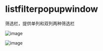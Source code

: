 # listfilterpopupwindow
筛选栏，提供单列和双列两种筛选栏

![image](https://raw.githubusercontent.com/gitlipeng/listfilterpopupwindow/master/screenshots/pic1.png)


![image](https://raw.githubusercontent.com/gitlipeng/listfilterpopupwindow/master/screenshots/pic2.png)
